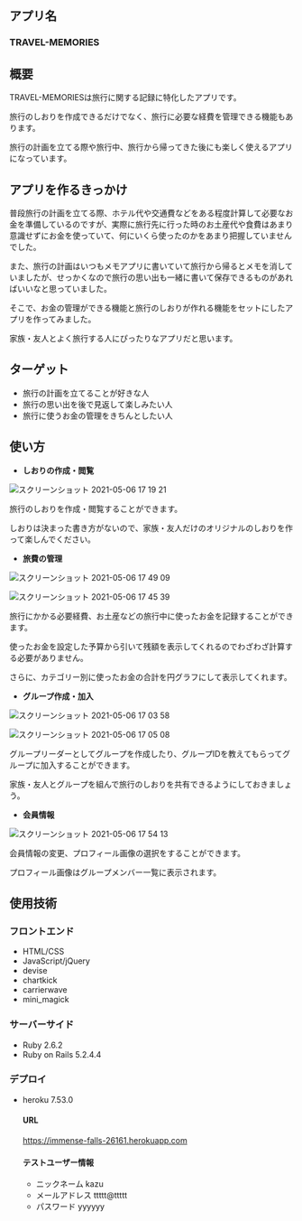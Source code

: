 ## アプリ名
### TRAVEL-MEMORIES

## 概要
TRAVEL-MEMORIESは旅行に関する記録に特化したアプリです。

旅行のしおりを作成できるだけでなく、旅行に必要な経費を管理できる機能もあります。

旅行の計画を立てる際や旅行中、旅行から帰ってきた後にも楽しく使えるアプリになっています。

## アプリを作るきっかけ
普段旅行の計画を立てる際、ホテル代や交通費などをある程度計算して必要なお金を準備しているのですが、実際に旅行先に行った時のお土産代や食費はあまり意識せずにお金を使っていて、何にいくら使ったのかをあまり把握していませんでした。

また、旅行の計画はいつもメモアプリに書いていて旅行から帰るとメモを消していましたが、せっかくなので旅行の思い出も一緒に書いて保存できるものがあればいいなと思っていました。

そこで、お金の管理ができる機能と旅行のしおりが作れる機能をセットにしたアプリを作ってみました。

家族・友人とよく旅行する人にぴったりなアプリだと思います。

## ターゲット
- 旅行の計画を立てることが好きな人
- 旅行の思い出を後で見返して楽しみたい人　
- 旅行に使うお金の管理をきちんとしたい人

## 使い方
- **しおりの作成・閲覧**

![スクリーンショット 2021-05-06 17 19 21](https://user-images.githubusercontent.com/74053238/117269231-11621c00-ae93-11eb-8d3a-4122f0ce158c.png)


旅行のしおりを作成・閲覧することができます。

しおりは決まった書き方がないので、家族・友人だけのオリジナルのしおりを作って楽しんでください。

- **旅費の管理**

![スクリーンショット 2021-05-06 17 49 09](https://user-images.githubusercontent.com/74053238/117269692-7a499400-ae93-11eb-9bca-849f5c058b4d.png)

![スクリーンショット 2021-05-06 17 45 39](https://user-images.githubusercontent.com/74053238/117269868-9f3e0700-ae93-11eb-8207-5dfd9ba3ef84.png)


旅行にかかる必要経費、お土産などの旅行中に使ったお金を記録することができます。

使ったお金を設定した予算から引いて残額を表示してくれるのでわざわざ計算する必要がありません。

さらに、カテゴリー別に使ったお金の合計を円グラフにして表示してくれます。

- **グループ作成・加入**

![スクリーンショット 2021-05-06 17 03 58](https://user-images.githubusercontent.com/74053238/117270032-c5fc3d80-ae93-11eb-80fb-3adfd95ab335.png)

![スクリーンショット 2021-05-06 17 05 08](https://user-images.githubusercontent.com/74053238/117270164-e4facf80-ae93-11eb-9d1e-5a73c29f72ee.png)


グループリーダーとしてグループを作成したり、グループIDを教えてもらってグループに加入することができます。

家族・友人とグループを組んで旅行のしおりを共有できるようにしておきましょう。

- **会員情報**

![スクリーンショット 2021-05-06 17 54 13](https://user-images.githubusercontent.com/74053238/117270441-2d19f200-ae94-11eb-894b-63039baff74c.png)


会員情報の変更、プロフィール画像の選択をすることができます。

プロフィール画像はグループメンバー一覧に表示されます。

## 使用技術
### フロントエンド
- HTML/CSS
- JavaScript/jQuery
- devise
- chartkick
- carrierwave
- mini_magick

### サーバーサイド
- Ruby 2.6.2
- Ruby on Rails 5.2.4.4

### デプロイ
- heroku 7.53.0

  #### URL
  
  https://immense-falls-26161.herokuapp.com

  #### テストユーザー情報
  - ニックネーム  kazu　
  - メールアドレス  ttttt@ttttt
  - パスワード  yyyyyy  
